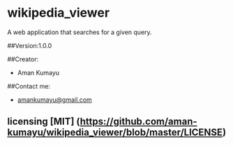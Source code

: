 # wikipedia_viewer
A web application that searches for a given query.

##Version:1.0.0

##Creator:
- Aman Kumayu 

##Contact me:
- <amankumayu@gmail.com>

## licensing [MIT] (https://github.com/aman-kumayu/wikipedia_viewer/blob/master/LICENSE)
